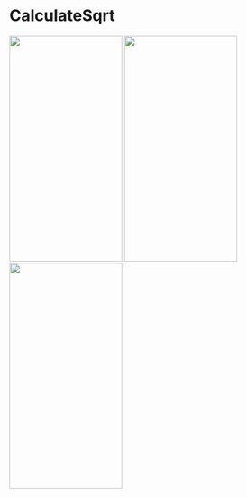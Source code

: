# CalculateSqrt

<img width=200 height=400 src="https://user-images.githubusercontent.com/75259953/129168261-6ca55243-bfb6-4ea1-a770-eca69768531b.png" />

<img width=200 height=400 src="https://user-images.githubusercontent.com/75259953/129168266-d188151d-edcf-4b5e-b99f-44c26b8cdb0d.png" />

<img width=200 height=400 src="https://user-images.githubusercontent.com/75259953/129168272-5af4d784-547c-456d-954c-04aac95a4554.png" />
